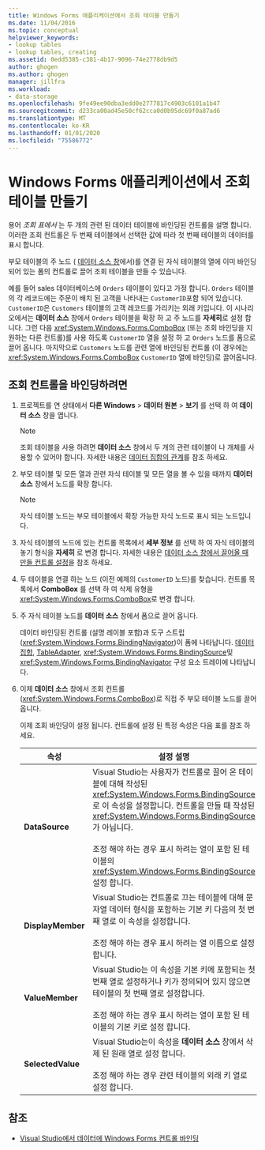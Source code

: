 ```yaml
---
title: Windows Forms 애플리케이션에서 조회 테이블 만들기
ms.date: 11/04/2016
ms.topic: conceptual
helpviewer_keywords:
- lookup tables
- lookup tables, creating
ms.assetid: 0edd5385-c381-4b17-9096-74e2778db9d5
author: ghogen
ms.author: ghogen
manager: jillfra
ms.workload:
- data-storage
ms.openlocfilehash: 9fe49ee90dba3edd0e2777817c4903c6101a1b47
ms.sourcegitcommit: d233ca00ad45e50cf62cca0d0b95dc69f0a87ad6
ms.translationtype: MT
ms.contentlocale: ko-KR
ms.lasthandoff: 01/01/2020
ms.locfileid: "75586772"
---
```

# <a name="create-lookup-tables-in-windows-forms-applications"></a>Windows Forms 애플리케이션에서 조회 테이블 만들기

용어 *조회 표에서* 는 두 개의 관련 된 데이터 테이블에 바인딩된 컨트롤을 설명 합니다. 이러한 조회 컨트롤은 두 번째 테이블에서 선택한 값에 따라 첫 번째 테이블의 데이터를 표시 합니다.

부모 테이블의 주 노드 ( [데이터 소스 창](add-new-data-sources.md#data-sources-window)에서)를 연결 된 자식 테이블의 열에 이미 바인딩되어 있는 폼의 컨트롤로 끌어 조회 테이블을 만들 수 있습니다.

예를 들어 sales 데이터베이스에 `Orders` 테이블이 있다고 가정 합니다. `Orders` 테이블의 각 레코드에는 주문이 배치 된 고객을 나타내는 `CustomerID`포함 되어 있습니다. `CustomerID`은 `Customers` 테이블의 고객 레코드를 가리키는 외래 키입니다. 이 시나리오에서는 **데이터 소스** 창에서 `Orders` 테이블을 확장 하 고 주 노드를 **자세히**로 설정 합니다. 그런 다음 <xref:System.Windows.Forms.ComboBox> (또는 조회 바인딩을 지 원하는 다른 컨트롤)를 사용 하도록 `CustomerID` 열을 설정 하 고 `Orders` 노드를 폼으로 끌어 옵니다. 마지막으로 `Customers` 노드를 관련 열에 바인딩된 컨트롤 (이 경우에는 <xref:System.Windows.Forms.ComboBox> `CustomerID` 열에 바인딩)로 끌어옵니다.

## <a name="to-databind-a-lookup-control"></a>조회 컨트롤을 바인딩하려면

1. 프로젝트를 연 상태에서 **다른 Windows** > **데이터 원본** > **보기** 를 선택 하 여 **데이터 소스** 창을 엽니다.

    > [!NOTE]
    > 조회 테이블을 사용 하려면 **데이터 소스** 창에서 두 개의 관련 테이블이 나 개체를 사용할 수 있어야 합니다. 자세한 내용은 [데이터 집합의 관계](relationships-in-datasets.md)를 참조 하세요.

2. 부모 테이블 및 모든 열과 관련 자식 테이블 및 모든 열을 볼 수 있을 때까지 **데이터 소스** 창에서 노드를 확장 합니다.

    > [!NOTE]
    > 자식 테이블 노드는 부모 테이블에서 확장 가능한 자식 노드로 표시 되는 노드입니다.

3. 자식 테이블의 노드에 있는 컨트롤 목록에서 **세부 정보** 를 선택 하 여 자식 테이블의 놓기 형식을 **자세히** 로 변경 합니다. 자세한 내용은 [데이터 소스 창에서 끌어올 때 만들 컨트롤 설정](../data-tools/set-the-control-to-be-created-when-dragging-from-the-data-sources-window.md)을 참조 하세요.

4. 두 테이블을 연결 하는 노드 (이전 예제의 `CustomerID` 노드)를 찾습니다. 컨트롤 목록에서 **ComboBox** 를 선택 하 여 삭제 유형을 <xref:System.Windows.Forms.ComboBox>로 변경 합니다.

5. 주 자식 테이블 노드를 **데이터 소스** 창에서 폼으로 끌어 옵니다.

     데이터 바인딩된 컨트롤 (설명 레이블 포함)과 도구 스트립 (<xref:System.Windows.Forms.BindingNavigator>)이 폼에 나타납니다. [데이터 집합](../data-tools/dataset-tools-in-visual-studio.md), [TableAdapter](../data-tools/create-and-configure-tableadapters.md), <xref:System.Windows.Forms.BindingSource>및 <xref:System.Windows.Forms.BindingNavigator> 구성 요소 트레이에 나타납니다.

6. 이제 **데이터 소스** 창에서 조회 컨트롤 (<xref:System.Windows.Forms.ComboBox>)로 직접 주 부모 테이블 노드를 끌어 옵니다.

     이제 조회 바인딩이 설정 됩니다. 컨트롤에 설정 된 특정 속성은 다음 표를 참조 하세요.

    |속성|설정 설명|
    |--------------| - |
    |**DataSource**|Visual Studio는 사용자가 컨트롤로 끌어 온 테이블에 대해 작성된 <xref:System.Windows.Forms.BindingSource>로 이 속성을 설정합니다. 컨트롤을 만들 때 작성된 <xref:System.Windows.Forms.BindingSource>가 아닙니다.<br /><br /> 조정 해야 하는 경우 표시 하려는 열이 포함 된 테이블의 <xref:System.Windows.Forms.BindingSource> 설정 합니다.|
    |**DisplayMember**|Visual Studio는 컨트롤로 끄는 테이블에 대해 문자열 데이터 형식을 포함하는 기본 키 다음의 첫 번째 열로 이 속성을 설정합니다.<br /><br /> 조정 해야 하는 경우 표시 하려는 열 이름으로 설정 합니다.|
    |**ValueMember**|Visual Studio는 이 속성을 기본 키에 포함되는 첫 번째 열로 설정하거나 키가 정의되어 있지 않으면 테이블의 첫 번째 열로 설정합니다.<br /><br /> 조정 해야 하는 경우 표시 하려는 열이 포함 된 테이블의 기본 키로 설정 합니다.|
    |**SelectedValue**|Visual Studio는이 속성을 **데이터 소스** 창에서 삭제 된 원래 열로 설정 합니다.<br /><br /> 조정 해야 하는 경우 관련 테이블의 외래 키 열로 설정 합니다.|

## <a name="see-also"></a>참조

- [Visual Studio에서 데이터에 Windows Forms 컨트롤 바인딩](../data-tools/bind-windows-forms-controls-to-data-in-visual-studio.md)
